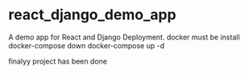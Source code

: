 # react_django_demo_app
A demo app for React and Django Deployment.
docker must be install
docker-compose down
docker-compose up -d



finalyy project has been done
